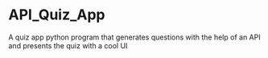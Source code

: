 # API_Quiz_App
A quiz app python program that generates questions with the help of an API and presents the quiz with a cool UI

